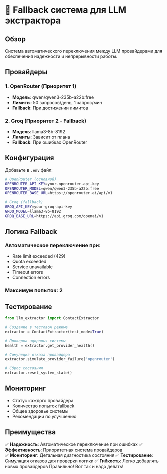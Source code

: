 # 🔄 Fallback система для LLM экстрактора

## Обзор

Система автоматического переключения между LLM провайдерами для обеспечения надежности и непрерывности работы.

## Провайдеры

### 1. OpenRouter (Приоритет 1)
- **Модель**: qwen/qwen3-235b-a22b:free
- **Лимиты**: 50 запросов/день, 1 запрос/мин
- **Fallback**: При достижении лимитов

### 2. Groq (Приоритет 2 - Fallback)
- **Модель**: llama3-8b-8192
- **Лимиты**: Зависит от плана
- **Fallback**: При ошибках OpenRouter

## Конфигурация

Добавьте в `.env` файл:

```bash
# OpenRouter (основной)
OPENROUTER_API_KEY=your-openrouter-api-key
OPENROUTER_MODEL=qwen/qwen3-235b-a22b:free
OPENROUTER_BASE_URL=https://openrouter.ai/api/v1

# Groq (fallback)
GROQ_API_KEY=your-groq-api-key
GROQ_MODEL=llama3-8b-8192
GROQ_BASE_URL=https://api.groq.com/openai/v1
```

## Логика Fallback

### Автоматическое переключение при:
- Rate limit exceeded (429)
- Quota exceeded
- Service unavailable
- Timeout errors
- Connection errors

### Максимум попыток: 2

## Тестирование

```python
from llm_extractor import ContactExtractor

# Создание в тестовом режиме
extractor = ContactExtractor(test_mode=True)

# Проверка здоровья системы
health = extractor.get_provider_health()

# Симуляция отказа провайдера
extractor.simulate_provider_failure('openrouter')

# Сброс состояния
extractor.reset_system_state()
```

## Мониторинг

- Статус каждого провайдера
- Количество попыток fallback
- Общее здоровье системы
- Рекомендации по улучшению

## Преимущества

✅ **Надежность**: Автоматическое переключение при ошибках
✅ **Эффективность**: Приоритетная система провайдеров  
✅ **Мониторинг**: Детальная диагностика состояния
✅ **Тестирование**: Симуляция отказов для проверки логики
✅ **Гибкость**: Легко добавлять новых провайдеров
Правильно! Вот так и надо делать!